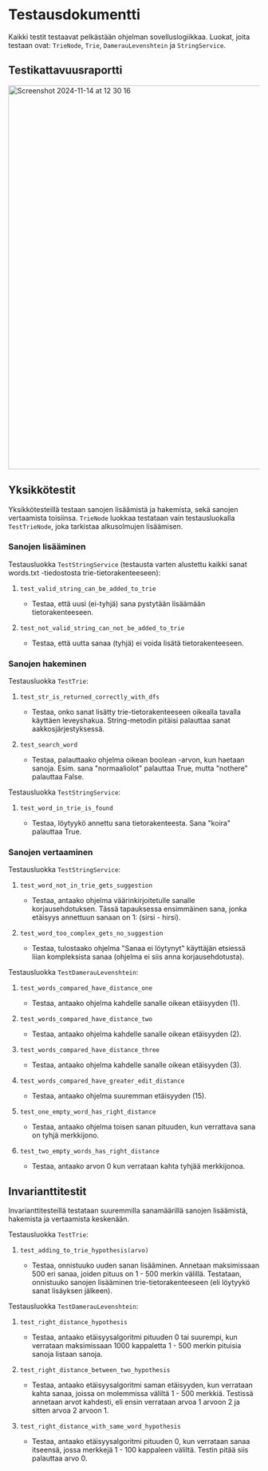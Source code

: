 # Testausdokumentti

Kaikki testit testaavat pelkästään ohjelman sovelluslogiikkaa. Luokat, joita testaan ovat: `TrieNode`, `Trie`, `DamerauLevenshtein` ja `StringService`.

## Testikattavuusraportti

<img width="770" alt="Screenshot 2024-11-14 at 12 30 16" src="https://github.com/user-attachments/assets/3d3c2af6-af9b-40fc-89b4-c9483e234440">

## Yksikkötestit

Yksikkötesteillä testaan sanojen lisäämistä ja hakemista, sekä sanojen vertaamista toisiinsa. `TrieNode` luokkaa testataan vain testausluokalla `TestTrieNode`, joka tarkistaa alkusolmujen lisäämisen.

### Sanojen lisääminen

Testausluokka `TestStringService` (testausta varten alustettu kaikki sanat words.txt -tiedostosta trie-tietorakenteeseen):

1. `test_valid_string_can_be_added_to_trie`

   - Testaa, että uusi (ei-tyhjä) sana pystytään lisäämään tietorakenteeseen.

2. `test_not_valid_string_can_not_be_added_to_trie`

   - Testaa, että uutta sanaa (tyhjä) ei voida lisätä tietorakenteeseen.

### Sanojen hakeminen

Testausluokka `TestTrie`:

1. `test_str_is_returned_correctly_with_dfs`

   - Testaa, onko sanat lisätty trie-tietorakenteeseen oikealla tavalla käyttäen leveyshakua. String-metodin pitäisi palauttaa sanat aakkosjärjestyksessä.

2. `test_search_word`

   - Testaa, palauttaako ohjelma oikean boolean -arvon, kun haetaan sanoja. Esim. sana "normaaliolot" palauttaa True, mutta "nothere" palauttaa False.

Testausluokka `TestStringService`:

1. `test_word_in_trie_is_found`

   - Testaa, löytyykö annettu sana tietorakenteesta. Sana "koira" palauttaa True.

### Sanojen vertaaminen

Testausluokka `TestStringService`:

1. `test_word_not_in_trie_gets_suggestion`

   - Testaa, antaako ohjelma väärinkirjoitetulle sanalle korjausehdotuksen. Tässä tapauksessa ensimmäinen sana, jonka etäisyys annettuun sanaan on 1: (sirsi - hirsi).

2. `test_word_too_complex_gets_no_suggestion`

   - Testaa, tulostaako ohjelma "Sanaa ei löytynyt" käyttäjän etsiessä liian kompleksista sanaa (ohjelma ei siis anna korjausehdotusta).

Testausluokka `TestDamerauLevenshtein`:

1. `test_words_compared_have_distance_one`

   - Testaa, antaako ohjelma kahdelle sanalle oikean etäisyyden (1).

2. `test_words_compared_have_distance_two`

   - Testaa, antaako ohjelma kahdelle sanalle oikean etäisyyden (2).

3. `test_words_compared_have_distance_three`

   - Testaa, antaako ohjelma kahdelle sanalle oikean etäisyyden (3).

4. `test_words_compared_have_greater_edit_distance`

   - Testaa, antaako ohjelma suuremman etäisyyden (15).

5. `test_one_empty_word_has_right_distance`

   - Testaa, antaako ohjelma toisen sanan pituuden, kun verrattava sana on tyhjä merkkijono.

6. `test_two_empty_words_has_right_distance`

   - Testaa, antaako arvon 0 kun verrataan kahta tyhjää merkkijonoa.

## Invarianttitestit

Invarianttitesteillä testataan suuremmilla sanamäärillä sanojen lisäämistä, hakemista ja vertaamista keskenään.

Testausluokka `TestTrie`:

1. `test_adding_to_trie_hypothesis(arvo)`

   - Testaa, onnistuuko uuden sanan lisääminen. Annetaan maksimissaan 500 eri sanaa, joiden pituus on 1 - 500 merkin välillä. Testataan, onnistuuko sanojen lisääminen trie-tietorakenteeseen (eli löytyykö sanat lisäyksen jälkeen).

Testausluokka `TestDamerauLevenshtein`:

1. `test_right_distance_hypothesis`

   - Testaa, antaako etäisyysalgoritmi pituuden 0 tai suurempi, kun verrataan maksimissaan 1000 kappaletta 1 - 500 merkin pituisia sanoja listaan sanoja.

1. `test_right_distance_between_two_hypothesis`

   - Testaa, antaako etäisyysalgoritmi saman etäisyyden, kun verrataan kahta sanaa, joissa on molemmissa väliltä 1 - 500 merkkiä. Testissä annetaan arvot kahdesti, eli ensin verrataan arvoa 1 arvoon 2 ja sitten arvoa 2 arvoon 1.

1. `test_right_distance_with_same_word_hypothesis`

   - Testaa, antaako etäisyysalgoritmi pituuden 0, kun verrataan sanaa itseensä, jossa merkkejä 1 - 100 kappaleen väliltä. Testin pitää siis palauttaa arvo 0.

